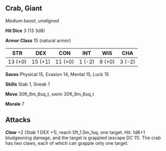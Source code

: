 ## Crab, Giant

*Medium beast, unaligned*

**Hit Dice** 3 (13 3d8)

**Armor Class** 15 (natural armor)

| STR     | DEX     | CON     | INT     | WIS     | CHA     |
|---------|---------|---------|---------|---------|---------|
| 13 (+0) | 15 (+1) | 11 (+0) |  1 (-2) |  9 (+0) |  3 (-2) |

**Saves** Physical 15, Evasion 14, Mental 15, Luck 15

**Skills** Stab 1, Sneak 1

**Move** 30ft\_9m\_6sq\_t, swim 30ft\_9m\_6sq\_t

**Morale** 7

## Attacks

***Claw*** +2 (Stab 1 DEX +1), reach 5ft\_1.5m\_1sq, one target. Hit: 1d6+1 bludgeoning damage, and the target is grappled (escape DC 11). The crab has two claws, each of which can grapple only one target.

